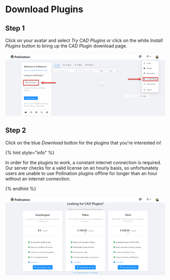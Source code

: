 # Download Plugins

## Step 1

Click on your avatar and select _Try CAD Plugins_ or click on the white _Install Plugins_ button to bring up the CAD Plugin download page.

![](<../.gitbook/assets/image (157).png>)

## Step 2

Click on the blue _Download_ button for the plugins that you're interested in!

{% hint style="info" %}

In order for the plugins to work, a constant internet connection is required. Our server checks for a valid license on an hourly basis, so unfortunately users are unable to use Pollination plugins offline for longer than an hour without an internet connection.

{% endhint %}

![](<../.gitbook/assets/image (164).png>)
